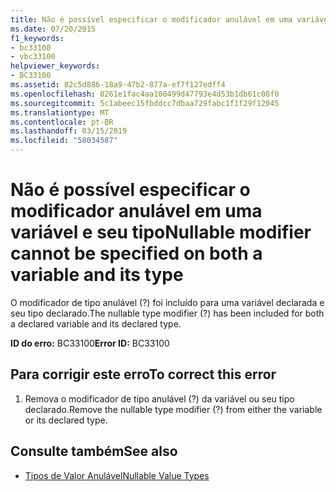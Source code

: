 ```yaml
---
title: Não é possível especificar o modificador anulável em uma variável e seu tipo
ms.date: 07/20/2015
f1_keywords:
- bc33100
- vbc33100
helpviewer_keywords:
- BC33100
ms.assetid: 82c5d886-18a9-47b2-877a-ef7f127edff4
ms.openlocfilehash: 0261e1fac4aa100499d47793e4d53b1db61c08f0
ms.sourcegitcommit: 5c1abeec15fbddcc7dbaa729fabc1f1f29f12045
ms.translationtype: MT
ms.contentlocale: pt-BR
ms.lasthandoff: 03/15/2019
ms.locfileid: "58034587"
---
```

# <a name="nullable-modifier-cannot-be-specified-on-both-a-variable-and-its-type"></a><span data-ttu-id="d0139-102">Não é possível especificar o modificador anulável em uma variável e seu tipo</span><span class="sxs-lookup"><span data-stu-id="d0139-102">Nullable modifier cannot be specified on both a variable and its type</span></span>
<span data-ttu-id="d0139-103">O modificador de tipo anulável (?) foi incluído para uma variável declarada e seu tipo declarado.</span><span class="sxs-lookup"><span data-stu-id="d0139-103">The nullable type modifier (?) has been included for both a declared variable and its declared type.</span></span>  
  
 <span data-ttu-id="d0139-104">**ID do erro:** BC33100</span><span class="sxs-lookup"><span data-stu-id="d0139-104">**Error ID:** BC33100</span></span>  
  
## <a name="to-correct-this-error"></a><span data-ttu-id="d0139-105">Para corrigir este erro</span><span class="sxs-lookup"><span data-stu-id="d0139-105">To correct this error</span></span>  
  
1.  <span data-ttu-id="d0139-106">Remova o modificador de tipo anulável (?) da variável ou seu tipo declarado.</span><span class="sxs-lookup"><span data-stu-id="d0139-106">Remove the nullable type modifier (?) from either the variable or its declared type.</span></span>  
  
## <a name="see-also"></a><span data-ttu-id="d0139-107">Consulte também</span><span class="sxs-lookup"><span data-stu-id="d0139-107">See also</span></span>

- [<span data-ttu-id="d0139-108">Tipos de Valor Anulável</span><span class="sxs-lookup"><span data-stu-id="d0139-108">Nullable Value Types</span></span>](../../visual-basic/programming-guide/language-features/data-types/nullable-value-types.md)
